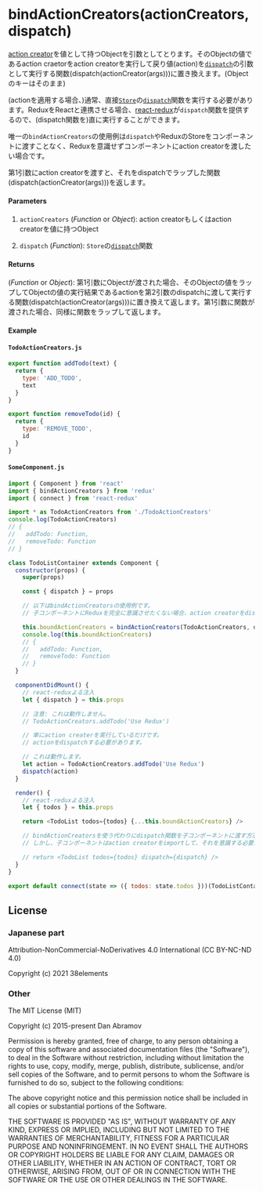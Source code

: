 # bindActionCreators(actionCreators, dispatch)

[action creator](https://japanese-document.github.io/redux/glossary.html#action-creator)を値として持つObjectを引数としてとります。そのObjectの値であるaction craetorをaction creatorを実行して戻り値(action)を[`dispatch`](https://redux.js.org/api/Store#dispatchaction)の引数として実行する関数(dispatch(actionCreator(args)))に置き換えます。(Objectのキーはそのまま)


(actionを適用する場合、)通常、直接[`Store`](https://redux.js.org/api/Store)の[`dispatch`](https://redux.js.org/api/Store#dispatchaction)関数を実行する必要があります。ReduxをReactと連携させる場合、[react-redux](https://github.com/gaearon/react-redux)が`dispatch`関数を提供するので、(dispatch関数を)直に実行することができます。

唯一の`bindActionCreators`の使用例は`dispatch`やReduxのStoreをコンポーネントに渡すことなく、Reduxを意識せずコンポーネントにaction creatorを渡したい場合です。

第1引数にaction creatorを渡すと、それをdispatchでラップした関数(dispatch(actionCreator(args)))を返します。

#### Parameters

1. `actionCreators` (_Function_ or _Object_): action creatorもしくはaction creatorを値に持つObject

2. `dispatch` (_Function_): `Store`の[`dispatch`](https://redux.js.org/api/Store#dispatchaction)関数

#### Returns

(_Function_ or _Object_): 第1引数にObjectが渡された場合、そのObjectの値をラップしてObjectの値の実行結果であるactionを第2引数のdispatchに渡して実行する関数(dispatch(actionCreator(args)))に置き換えて返します。第1引数に関数が渡された場合、同様に関数をラップして返します。


#### Example

#### `TodoActionCreators.js`

```js
export function addTodo(text) {
  return {
    type: 'ADD_TODO',
    text
  }
}

export function removeTodo(id) {
  return {
    type: 'REMOVE_TODO',
    id
  }
}
```

#### `SomeComponent.js`

```js
import { Component } from 'react'
import { bindActionCreators } from 'redux'
import { connect } from 'react-redux'

import * as TodoActionCreators from './TodoActionCreators'
console.log(TodoActionCreators)
// {
//   addTodo: Function,
//   removeTodo: Function
// }

class TodoListContainer extends Component {
  constructor(props) {
    super(props)

    const { dispatch } = props

    // 以下はbindActionCreatorsの使用例です。
    // 子コンポーネントにReduxを完全に意識させたくない場合、action creatorをdispatchにbindして子コンポーネントに渡します。

    this.boundActionCreators = bindActionCreators(TodoActionCreators, dispatch)
    console.log(this.boundActionCreators)
    // {
    //   addTodo: Function,
    //   removeTodo: Function
    // }
  }

  componentDidMount() {
    // react-reduxよる注入
    let { dispatch } = this.props

    // 注意: これは動作しません。
    // TodoActionCreators.addTodo('Use Redux')

    // 単にaction createrを実行しているだけです。
    // actionをdispatchする必要があります。

    // これは動作します。
    let action = TodoActionCreators.addTodo('Use Redux')
    dispatch(action)
  }

  render() {
    // react-reduxよる注入
    let { todos } = this.props

    return <TodoList todos={todos} {...this.boundActionCreators} />

    // bindActionCreatorsを使う代わりにdispatch関数を子コンポーネントに渡す方法があります。
    // しかし、子コンポーネントはaction creatorをimportして、それを意識する必要があります。

    // return <TodoList todos={todos} dispatch={dispatch} />
  }
}

export default connect(state => ({ todos: state.todos }))(TodoListContainer)
```

## License

### Japanese part

Attribution-NonCommercial-NoDerivatives 4.0 International (CC BY-NC-ND 4.0)

Copyright (c) 2021 38elements

### Other

The MIT License (MIT)

Copyright (c) 2015-present Dan Abramov

Permission is hereby granted, free of charge, to any person obtaining a copy of this software and associated documentation files (the "Software"), to deal in the Software without restriction, including without limitation the rights to use, copy, modify, merge, publish, distribute, sublicense, and/or sell copies of the Software, and to permit persons to whom the Software is furnished to do so, subject to the following conditions:

The above copyright notice and this permission notice shall be included in all copies or substantial portions of the Software.

THE SOFTWARE IS PROVIDED "AS IS", WITHOUT WARRANTY OF ANY KIND, EXPRESS OR IMPLIED, INCLUDING BUT NOT LIMITED TO THE WARRANTIES OF MERCHANTABILITY, FITNESS FOR A PARTICULAR PURPOSE AND NONINFRINGEMENT. IN NO EVENT SHALL THE AUTHORS OR COPYRIGHT HOLDERS BE LIABLE FOR ANY CLAIM, DAMAGES OR OTHER LIABILITY, WHETHER IN AN ACTION OF CONTRACT, TORT OR OTHERWISE, ARISING FROM, OUT OF OR IN CONNECTION WITH THE SOFTWARE OR THE USE OR OTHER DEALINGS IN THE SOFTWARE.
